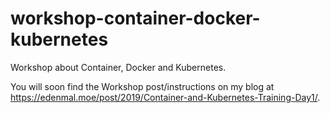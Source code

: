 # workshop-container-docker-kubernetes
Workshop about Container, Docker and Kubernetes.

You will soon find the Workshop post/instructions on my blog at https://edenmal.moe/post/2019/Container-and-Kubernetes-Training-Day1/.
